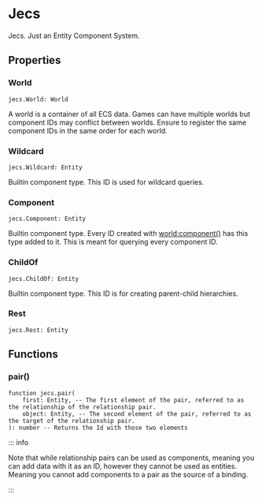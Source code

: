 # Jecs

Jecs. Just an Entity Component System.

## Properties

### World
```luau
jecs.World: World
```
A world is a container of all ECS data. Games can have multiple worlds but component IDs may conflict between worlds. Ensure to register the same component IDs in the same order for each world.

### Wildcard
```luau
jecs.Wildcard: Entity
```
Builtin component type. This ID is used for wildcard queries.

### Component
```luau
jecs.Component: Entity
```
Builtin component type. Every ID created with [world:component()](world.md#component()) has this type added to it. This is meant for querying every component ID.

### ChildOf
```luau
jecs.ChildOf: Entity
```
Builtin component type. This ID is for creating parent-child hierarchies.

### Rest
```luau
jecs.Rest: Entity
```

## Functions

### pair()
```luau
function jecs.pair(
    first: Entity, -- The first element of the pair, referred to as the relationship of the relationship pair.
    object: Entity, -- The second element of the pair, referred to as the target of the relationship pair.
): number -- Returns the Id with those two elements

```
::: info

Note that while relationship pairs can be used as components, meaning you can add data with it as an ID, however they cannot be used as entities. Meaning you cannot add components to a pair as the source of a binding.

:::
